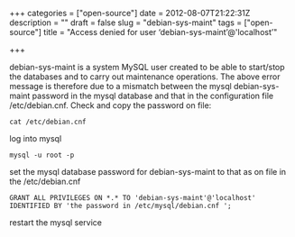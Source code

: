 +++
categories = ["open-source"]
date = 2012-08-07T21:22:31Z
description = ""
draft = false
slug = "debian-sys-maint"
tags = ["open-source"]
title = "Access denied for user ‘debian-sys-maint’@'localhost’"

+++


debian-sys-maint is a system MySQL user created to be able to start/stop the databases and to carry out maintenance operations. The above error message is therefore due to a mismatch between the mysql debian-sys-maint password in the mysql database and that in the configuration file /etc/debian.cnf. Check and copy the password on file:

    cat /etc/debian.cnf

log into mysql

    mysql -u root -p

set the mysql database password for debian-sys-maint to that as on file in the /etc/debian.cnf

    GRANT ALL PRIVILEGES ON *.* TO 'debian-sys-maint'@'localhost' IDENTIFIED BY 'the password in /etc/mysql/debian.cnf ';

restart the mysql service


